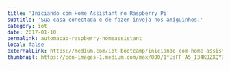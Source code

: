 ```yaml
---
title: 'Iniciando com Home Assistant no Raspberry Pi'
subtitle: 'Sua casa conectada e de fazer inveja nos amiguinhos.'
category: iot
date: 2017-01-10
permalink: automacao-raspberry-homeassistant
local: false
externalLink: https://medium.com/iot-bootcamp/iniciando-com-home-assistant-no-raspberry-pi-47d1782db664
thumbnail: https://cdn-images-1.medium.com/max/800/1*UsFF_A5_I34KBZXQYU9d7Q.png
---
```

